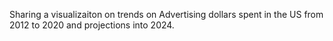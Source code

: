 Sharing a visualizaiton on trends on Advertising dollars spent in the US from 2012 to 2020 and projections into 2024.
